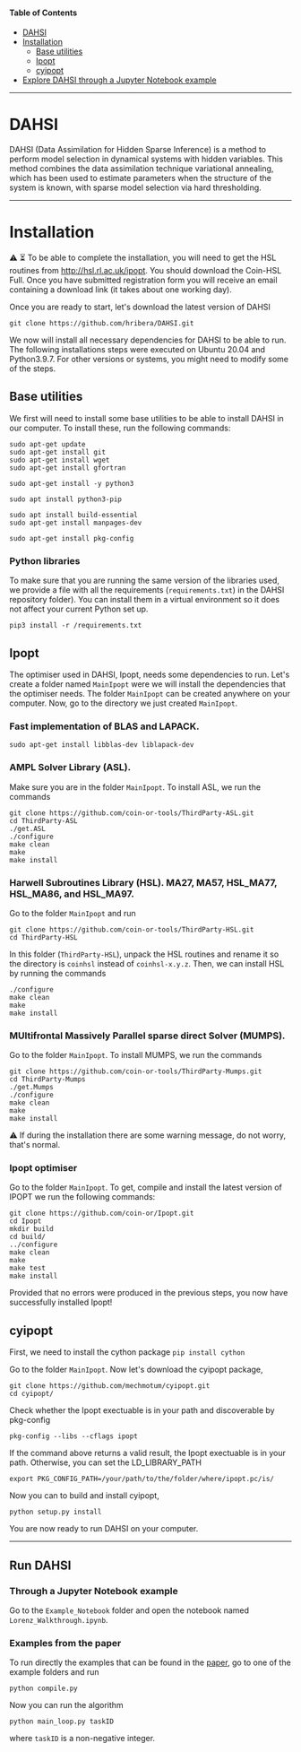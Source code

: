 #### Table of Contents

* [DAHSI](https://github.com/hribera/DAHSI/blob/master/README.md#dahsi)
* [Installation](https://github.com/hribera/DAHSI/blob/master/README.md#installation)
  * [Base utilities](https://github.com/hribera/DAHSI/blob/master/README.md#base-utilities)
  * [Ipopt](https://github.com/hribera/DAHSI/blob/master/README.md#ipopt)
  * [cyipopt](https://github.com/hribera/DAHSI/blob/master/README.md#cyipopt)
* [Explore DAHSI through a Jupyter Notebook example](https://github.com/hribera/DAHSI/blob/master/README.md#run-dahsi)
<!--   * [Docker](https://github.com/hribera/DAHSI/blob/master/README.md#docker)
  * [From Source](https://github.com/hribera/DAHSI/blob/master/README.md#from-source) -->
  
-----

# DAHSI

DAHSI (Data Assimilation for Hidden Sparse Inference) is a method to perform model selection in dynamical systems with hidden variables. This method combines the data assimilation technique variational annealing, which has been used to estimate parameters when the structure of the system is known, with sparse model selection via hard thresholding. 

-----

# Installation

⚠️ ⏳ To be able to complete the installation, you will need to get the HSL routines from http://hsl.rl.ac.uk/ipopt. You should download the Coin-HSL Full. Once you have submitted registration form you will receive an email containing a download link (it takes about one working day).

Once you are ready to start, let's download the latest version of DAHSI
```
git clone https://github.com/hribera/DAHSI.git
```

We now will install all necessary dependencies for DAHSI to be able to run. The following installations steps were executed on Ubuntu 20.04 and Python3.9.7. For other versions or systems, you might need to modify some of the steps. 

<!-- ## Docker

You can also test out DAHSI without installing it locally using [Docker](https://www.docker.com/get-started/) by running the following command in the root directory of this repo:
```
docker build --pull --rm -f "Dockerfile" -t dahsi "."
```

This will build an image called `dahsi` and can take up to 15 minutes. Once the image has been created you can run it using the command
```
docker run -it --rm -v "$PWD:/results" dahsi
```

This will launch a terminal in which we are ready to [run an example using DAHSI](https://github.com/hribera/DAHSI/blob/master/README.md#example-lorenz-synthetic-data).

## From source -->

## Base utilities

We first will need to install some base utilities to be able to install DAHSI in our computer. To install these, run the following commands:
```
sudo apt-get update
sudo apt-get install git 
sudo apt-get install wget
sudo apt-get install gfortran

sudo apt-get install -y python3 

sudo apt install python3-pip

sudo apt install build-essential
sudo apt-get install manpages-dev

sudo apt-get install pkg-config
```

### Python libraries

To make sure that you are running the same version of the libraries used, we provide a file with all the requirements (`requirements.txt`) in the DAHSI repository folder). You can install them in a virtual environment so it does not affect your current Python set up.
```
pip3 install -r /requirements.txt
```

## Ipopt

The optimiser used in DAHSI, Ipopt, needs some dependencies to run. Let's create a folder named `MainIpopt` were we will install the dependencies that the optimiser needs. The folder `MainIpopt` can be created anywhere on your computer. Now, go to the directory we just created `MainIpopt`.

### Fast implementation of BLAS and LAPACK.
```
sudo apt-get install libblas-dev liblapack-dev
```

### AMPL Solver Library (ASL).

Make sure you are in the folder `MainIpopt`. To install ASL, we run the commands
```
git clone https://github.com/coin-or-tools/ThirdParty-ASL.git
cd ThirdParty-ASL
./get.ASL
./configure
make clean
make
make install
```

### Harwell Subroutines Library (HSL). MA27, MA57, HSL_MA77, HSL_MA86, and HSL_MA97. 

Go to the folder `MainIpopt` and run

```
git clone https://github.com/coin-or-tools/ThirdParty-HSL.git
cd ThirdParty-HSL
```
In this folder (`ThirdParty-HSL`), unpack the HSL routines and rename it so the directory is `coinhsl` instead of `coinhsl-x.y.z`. Then, we can install HSL by running the commands

```
./configure
make clean
make
make install
```

### MUltifrontal Massively Parallel sparse direct Solver (MUMPS). 

Go to the folder `MainIpopt`. To install MUMPS, we run the commands
```
git clone https://github.com/coin-or-tools/ThirdParty-Mumps.git
cd ThirdParty-Mumps
./get.Mumps
./configure
make clean
make
make install
```
⚠️ If during the installation there are some warning message, do not worry, that's normal.


### Ipopt optimiser

Go to the folder `MainIpopt`. To get, compile and install the latest version of IPOPT we run the following commands:

```
git clone https://github.com/coin-or/Ipopt.git
cd Ipopt
mkdir build
cd build/
../configure
make clean
make
make test
make install
```

Provided that no errors were produced in the previous steps, you now have successfully installed Ipopt! 

## cyipopt

First, we need to install the cython package
```pip install cython```

Go to the folder `MainIpopt`. Now let's download the cyipopt package,
```
git clone https://github.com/mechmotum/cyipopt.git
cd cyipopt/
```

Check whether the Ipopt exectuable is in your path and discoverable by pkg-config

```
pkg-config --libs --cflags ipopt
```

If the command above returns a valid result, the Ipopt exectuable is in your path. Otherwise, you can set the LD_LIBRARY_PATH

```
export PKG_CONFIG_PATH=/your/path/to/the/folder/where/ipopt.pc/is/
```

Now you can to build and install cyipopt,
```
python setup.py install
```

You are now ready to run DAHSI on your computer.

-----

## Run DAHSI 

### Through a Jupyter Notebook example

Go to the `Example_Notebook` folder and open the notebook named `Lorenz_Walkthrough.ipynb`. 

### Examples from the paper

To run directly the examples that can be found in the <a href="https://doi.org/10.1063/5.0066066">paper</a>, go to one of the example folders and run
```
python compile.py 
```

Now you can run the algorithm
```
python main_loop.py taskID
```
where `taskID` is a non-negative integer. 



